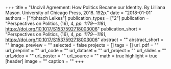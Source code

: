 +++
title = "Uncivil Agreement: How Politics Became our Identity. By Lilliana Mason. University of Chicago Press, 2018. 192p."
date = "2018-01-01"
authors = ["Yphtach Lelkes"]
publication_types = ["2"]
publication = "Perspectives on Politics, (16), 4, _pp. 1179--1181_, https://doi.org/10.1017/S1537592718003006"
publication_short = "Perspectives on Politics, (16), 4, _pp. 1179--1181_, https://doi.org/10.1017/S1537592718003006"
abstract = ""
abstract_short = ""
image_preview = ""
selected = false
projects = []
tags = []
url_pdf = ""
url_preprint = ""
url_code = ""
url_dataset = ""
url_project = ""
url_slides = ""
url_video = ""
url_poster = ""
url_source = ""
math = true
highlight = true
[header]
image = ""
caption = ""
+++
